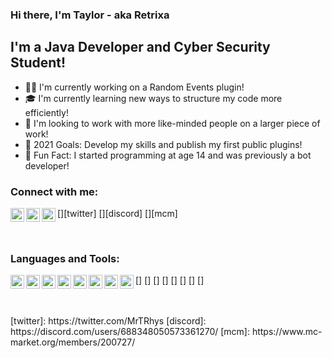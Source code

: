 ### Hi there, I'm Taylor - aka Retrixa

## I'm a Java Developer and Cyber Security Student!
- 👨‍💻 I'm currently working on a Random Events plugin!
- 🎓 I'm currently learning new ways to structure my code more efficiently!
- 🧠 I'm looking to work with more like-minded people on a larger piece of work!
- 💪 2021 Goals: Develop my skills and publish my first public plugins!
- 🎉 Fun Fact: I started programming at age 14 and was previously a bot developer!

### Connect with me:

[<img align="left" alt="Retrixa | Twitter" width="22px" src="https://cdn.jsdelivr.net/npm/simple-icons@v3/icons/twitter.svg" />][twitter]
[<img align="left" alt="Retrixa | Discord" width="22px" src="https://cdn4.iconfinder.com/data/icons/logos-and-brands/512/91_Discord_logo_logos-512.png" />][discord]
[<img align="left" alt="Retrixa | MC-Market" width="22px" src="https://www.mc-market.org/styles/mcmarketv2/xenforo/logo.og.png" />][mcm]

<br />

### Languages and Tools:
[<img align="left" alt="Java" width="22px" src="http://assets.stickpng.com/thumbs/58480979cef1014c0b5e4901.png" />]
[<img align="left" alt="Python" width="22px" src="https://upload.wikimedia.org/wikipedia/commons/thumb/c/c3/Python-logo-notext.svg/768px-Python-logo-notext.svg.png" />]
[<img align="left" alt="C" width="22px" src="https://cdn.iconscout.com/icon/free/png-512/c-programming-569564.png" />]
[<img align="left" alt="IntelliJ" width="22px" src="https://upload.wikimedia.org/wikipedia/commons/thumb/d/d5/IntelliJ_IDEA_Logo.svg/1024px-IntelliJ_IDEA_Logo.svg.png" />]
[<img align="left" alt="Git" width="22px" src="https://upload.wikimedia.org/wikipedia/commons/thumb/e/e0/Git-logo.svg/1280px-Git-logo.svg.png" />]
[<img align="left" alt="MongoDB" width="22px" src="https://img.icons8.com/color/452/mongodb.png" />]
[<img align="left" alt="Bash" width="22px" src="https://www.twitchinstalls.com/img/terminal.svg" />]
[<img align="left" alt="MySQL" width="22px" src="https://pngimg.com/uploads/mysql/mysql_PNG35.png" />]


<br />
<br />
[twitter]: https://twitter.com/MrTRhys
[discord]: https://discord.com/users/688348050573361270/
[mcm]:  https://www.mc-market.org/members/200727/

